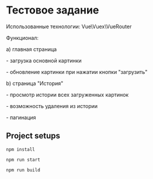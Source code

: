 # Тестовое задание
<p>Использованные технологии: Vue\Vuex\VueRouter</p>
<p>Функционал:</p>
<p>a) главная страница</p>
<p> - загрузка основной картинки</p>
<p> - обновление картинки при нажатии кнопки "загрузить"</p>
<p> b) страница "История"</p>
<p> - просмотр истории всех загруженных картинок</p>
<p> - возможность удаления из истории</p>
<p> - пагинация</p>

## Project setups
```
npm install
```
```
npm run start
```
```
npm run build
```
